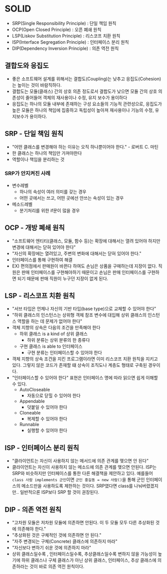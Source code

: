 # SOLID

- SRP(Single Responsibility Principle) : 단일 책임 원칙
- OCP(Open Closed Principle) : 오픈 폐쇄 원칙
- LSP(Liskov Substitution Principle) : 리스코프 치환 원칙
- ISP(Interface Segregation Principle) : 인터페이스 분리 원칙
- DIP(Dependency Inversion Principle) : 의존 역전 원칙

## 결합도와 응집도

- 좋은 소프트웨어 설계를 위해서는 결합도(Coupling)는 낮추고 응집도(Cohesion)는 높이는 것이 바람직하다.
- 결합도는 모듈(클래스) 간의 상호 의존 정도로서 결합도가 낮으면 모듈 간의 상호 의존성이 줄어들어 객체의 재사용이나 수정, 유지 보수가 용이하다
- 응집도는 하나의 모듈 내부에 존재하는 구성 요소들의 기능적 관련성으로, 응집도가 높은 모듈은 하나의 책임에 집중하고 독립성이 높아져 재사용이나 기능의 수정, 유지보수가 용이하다.

## SRP - 단일 책임 원칙

- "어떤 클래스를 변경해야 하는 이유는 오직 하나뿐이어야 한다." - 로버트 C. 마틴
- 한 클래스는 하나의 책임만 가져야한다
- 역할이나 책임을 분리하는 것

### SRP가 안지켜진 사례

- 변수레벨
    - 하나의 속성이 여러 의미를 갖는 경우
    - 어떤 곳에서는 쓰고, 어떤 곳에선 안쓰는 속성이 있는 경우
- 메소드레벨
    - 분기처리를 위한 if문이 많을 경우

## OCP - 개방 폐쇄 원칙

- "소프트웨어 엔티티(클래스, 모듈, 함수 등)는 확장에 대해서는 열려 있어야 하지만 변경에 대해서는 닫혀 있어야 한다"
- "자신의 확장에는 열려있고, 주변의 변화에 대해서는 닫혀 있어야 한다."
- 인터페이스를 통해 구현하여 해결
- EX) 편의점에서 판매원이 바뀐다 하여도 손님은 상품을 구매하는데 지장이 없다. 직원은 판매 인터페이스를 구현해야하기 때문이고 손님은 판매 인터페이스를 구현하면 되기 때문에 판매 직원이 누구던 지장이 없게 된다.

## LSP - 리스코프 치환 원칙

- "서브 타입은 언제나 자신의 기반 타입(base type)으로 교체할 수 있어야 한다"
- "하위 클래스의 인스턴스는 상위형 객체 참조 변수에 대입해 상위 클래스의 인스턴스 역할을 하는 데 문제가 없어야 한다"
- 객체 지향의 상속은 다음의 조건을 만족해야 한다
    - 하위 클래스 is a kind of 상위 클래스
        - 하위 분류는 상위 분류의 한 종류다
    - 구현 클래스 is able to 인터페이스
        - 구현 분류는 인터페이스할 수 있어야 한다
- 객체 지향의 상속 조건을 지킨 프로그램이라면 이미 리스코프 치환 원칙을 지키고 있다.  그렇지 않은 코드가 존재할 떄 상속이 조직도나 계층도 형태로 구축된 경우이다.
- "인터페이스할 수 있어야 한다" 표현은 인터페이스 명에 따라 읽으면 쉽게 이해할 수 있다.
    - AutoCloseable
        - 자동으로 닫힐 수 있어야 한다
    - Appendable
        - 덧붙일 수 있어야 한다
    - Cloneable
        - 복제할 수 있어야 한다
    - Runnable
        - 실행할 수 있어야 한다

## ISP - 인터페이스 분리 원칙

- "클라이언트는 자신이 사용하지 않는 메서드에 의존 관계를 맺으면 안 된다"
- 클라이언트는 자신이 사용하지 않는 메소드에 의존 관계를 맺으면 안된다. ISP는 SRP와 비슷하지만 인터페이스를 통한 다른 해결책을 제안하고 있다. 예를들어 `class 사람 implements 군인`이면 `군인 홍길동 = new 사람()`을 통해 군인 인터페이스의 메소드만을 사용하도록 제한하는 것이다. SRP였다면 class를 나눠버렸겠지만.. 일반적으론 ISP보다 SRP 할 것이 권장된다.

## DIP - 의존 역전 원칙

- "고차원 모듈은 저차원 모듈에 의존하면 안된다. 이 두 모듈 모두 다른 추상화된 것에 의존해야 한다."
- "추상화된 것은 구체적인 것에 의존하면 안 된다."
- "자주 변경되는 구체(Concrete) 클래스에 의존하지 마라"
- "자신보다 변하기 쉬운 것에 의존하지 마라"
- 상위 클래스일수록 , 인터페이스일수록, 추상클래스일수록 변하지 않을 가능성이 높기에 하위 클래스나 구체 클래스가 아닌 상위 클래스, 인터페이스, 추상 클래스에 의존하라는 것이 바로 의존 역전 원칙이다.